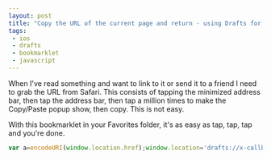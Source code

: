 ```yaml
---
layout: post
title: "Copy the URL of the current page and return - using Drafts for iOS and this bookmarklet"
tags:
 - ios
 - drafts
 - bookmarklet
 - javascript
---
```

When I've read something and want to link to it or send it to a friend I need to grab the URL from Safari. This consists of tapping the minimized address bar, then tap the address bar, then tap a million times to make the Copy/Paste popup show, then copy. This is not easy.

With this bookmarklet in your Favorites folder, it's as easy as tap, tap, tap and you're done.

```` js
var a=encodeURI(window.location.href);window.location='drafts://x-callback-url/create?text='+a+'&action=Copy%20to%20Clipboard&x-success='+a;
````

